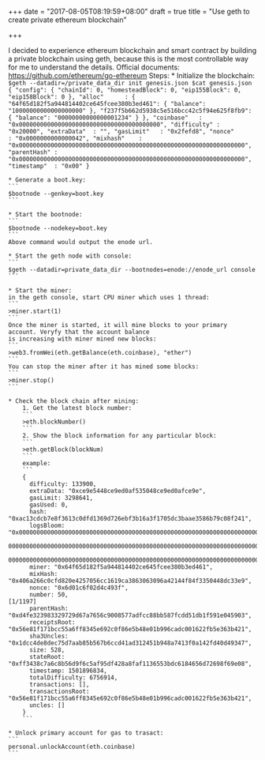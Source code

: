 +++
date = "2017-08-05T08:19:59+08:00"
draft = true
title = "Use geth to create private ethereum blockchain"

+++

I decided to experience ethereum blockchain and smart contract by building a private blockchain using geth, 
because this is the most controllable way for me to understand the details.
Official documents:
https://github.com/ethereum/go-ethereum
Steps:
    * Initialize the blockchain:
    ```
    $geth --datadir=/private_data_dir init genesis.json
    $cat genesis.json
    {
      "config": {
            "chainId": 0,
            "homesteadBlock": 0,
            "eip155Block": 0,
            "eip158Block": 0
        },
    	"alloc"      : {
    		"64f65d182f5a944814402ce645fcee380b3ed461": {
    			"balance": "10000000000000000000"
    		},
    		"f237f5b662d5938c5e516bcc42c5f94e625f8fb9": {
    			"balance": "00000000000000001234"
    		}
    	},
      "coinbase"   : "0x0000000000000000000000000000000000000000",
      "difficulty" : "0x20000",
      "extraData"  : "",
      "gasLimit"   : "0x2fefd8",
      "nonce"      : "0x0000000000000042",
      "mixhash"    : "0x0000000000000000000000000000000000000000000000000000000000000000",
      "parentHash" : "0x0000000000000000000000000000000000000000000000000000000000000000",
      "timestamp"  : "0x00"
    }
    ```

    * Generate a boot.key:
    ```
    $bootnode --genkey=boot.key
    ```

    * Start the bootnode:
    ```
    $bootnode --nodekey=boot.key
    ```
    Above command would output the enode url.

    * Start the geth node with console:
    ```
    $geth --datadir=private_data_dir --bootnodes=enode://enode_url console
    ```

    * Start the miner:
    in the geth console, start CPU miner which uses 1 thread:
    ```
    >miner.start(1)
    ```
    Once the miner is started, it will mine blocks to your primary account. Veryfy that the account balance 
    is increasing with miner mined new blocks:
    ```
    >web3.fromWei(eth.getBalance(eth.coinbase), "ether")
    ```
    You can stop the miner after it has mined some blocks:
    ```
    >miner.stop()
    ```

    * Check the block chain after mining:
        1. Get the latest block number:
        ```
        >eth.blockNumber()
        ```
        2. Show the block information for any particular block:
        ```
        >eth.getBlock(blockNum)
        ```
        example:
        ```
        {
          difficulty: 133900,
          extraData: "0xce9e5448ce9ed0af535048ce9ed0afce9e",
          gasLimit: 3298641,
          gasUsed: 0,
          hash: "0xac13cdcb7e8f3613c0dfd1369d726ebf3b16a3f1705dc3baae3586b79c08f241",
          logsBloom: "0x000000000000000000000000000000000000000000000000000000000000000000000000000000000000000000000000000000000000000000000000000000000000000000000000000000000000000000000000000000
        0000000000000000000000000000000000000000000000000000000000000000000000000000000000000000000000000000000000000000000000000000000000000000000000000000000000000000000000000000000000000000000000
        0000000000000000000000000000000000000000000000000000000000000000000000000000000000000000000000000000000000000000000000000000000000000000000000000000",
          miner: "0x64f65d182f5a944814402ce645fcee380b3ed461",
          mixHash: "0x406a266c0cfd820e4257056cc1619ca3863063096a42144f84f3350448dc33e9",
          nonce: "0x6d01c6f02d4c493f",
          number: 50,                                                                                                                                                                         [1/1197]
          parentHash: "0xd4fe323983329729d67a7656c9008577adfcc88bb587fcdd51db1f591e045903",
          receiptsRoot: "0x56e81f171bcc55a6ff8345e692c0f86e5b48e01b996cadc001622fb5e363b421",
          sha3Uncles: "0x1dcc4de8dec75d7aab85b567b6ccd41ad312451b948a7413f0a142fd40d49347",
          size: 528,
          stateRoot: "0xff3438c7a6c8b56d9f6c5af95df428a8faf1136553bdc6184656d72698f69e08",
          timestamp: 1501896834,
          totalDifficulty: 6756914,
          transactions: [],
          transactionsRoot: "0x56e81f171bcc55a6ff8345e692c0f86e5b48e01b996cadc001622fb5e363b421",
          uncles: []
        }
        ```

    * Unlock primary account for gas to trasact:
    ```
    personal.unlockAccount(eth.coinbase)
    ```

